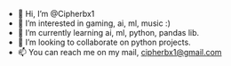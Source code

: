 - 👋 Hi, I’m @Cipherbx1
- 👀 I’m interested in gaming, ai, ml, music :)
- 🌱 I’m currently learning ai, ml, python, pandas lib.
- 💞️ I’m looking to collaborate on python projects.
- 📫 You can reach me on my mail, cipherbx1@gmail.com

<!---
Cipherbx1/Cipherbx1 is a ✨ special ✨ repository because its `README.md` (this file) appears on your GitHub profile.
You can click the Preview link to take a look at your changes.
--->
